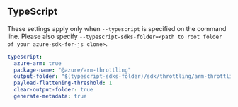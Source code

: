 ## TypeScript

These settings apply only when `--typescript` is specified on the command line.
Please also specify `--typescript-sdks-folder=<path to root folder of your azure-sdk-for-js clone>`.

``` yaml $(typescript)
typescript:
  azure-arm: true
  package-name: "@azure/arm-throttling"
  output-folder: "$(typescript-sdks-folder)/sdk/throttling/arm-throttling"
  payload-flattening-threshold: 1
  clear-output-folder: true
  generate-metadata: true
```
